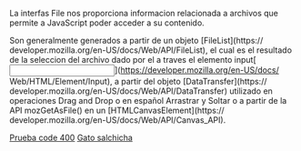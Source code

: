 La interfas File nos proporciona informacion relacionada a archivos
que permite a JavaScript poder acceder a su contenido.

Son generalmente generados a partir de un objeto [FileList](https://
developer.mozilla.org/en-US/docs/Web/API/FileList), el cual es el
resultado de la seleccion del archivo dado por el a traves el
elemento input[<input>](https://developer.mozilla.org/en-US/docs/
Web/HTML/Element/Input), a partir del objeto [DataTransfer](https://
developer.mozilla.org/en-US/docs/Web/API/DataTransfer) utilizado en
operaciones Drag and Drop o en español Arrastrar y Soltar o a partir 
de la API mozGetAsFile() en un [HTMLCanvasElement](https://
developer.mozilla.org/en-US/docs/Web/API/Canvas_API).

[Prueba code 400](https://httpstat.us/404)
[Gato salchicha](http://gatosalchica.com.mx/)